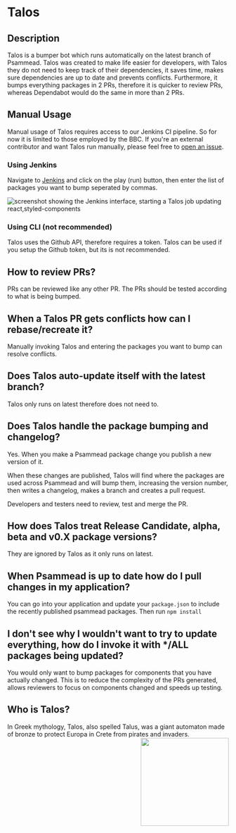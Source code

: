 # Talos

## Description

Talos is a bumper bot which runs automatically on the latest branch of Psammead. Talos was created to make life easier for developers, with Talos they do not need to keep track of their dependencies, it saves time, makes sure dependencies are up to date and prevents conflicts. Furthermore, it bumps everything packages in 2 PRs, therefore it is quicker to review PRs, whereas Dependabot would do the same in more than 2 PRs.

## Manual Usage

Manual usage of Talos requires access to our Jenkins CI pipeline. So for now it is limited to those employed by the BBC. If you're an external contributor and want Talos run manually, please feel free to [open an issue](https://github.com/bbc/psammead/issues/new/choose). 

### Using Jenkins

Navigate to [Jenkins](https://ci.news.tools.bbc.co.uk/blue/organizations/jenkins/psammead/branches) and click on the play (run) button, then enter the list of packages you want to bump seperated by commas.

![screenshot showing the Jenkins interface, starting a Talos job updating react,styled-components](https://user-images.githubusercontent.com/34196381/63758525-d03ef980-c8b3-11e9-9b8c-d4f9a451237b.png)

### Using CLI (not recommended)

Talos uses the Github API, therefore requires a token. Talos can be used if you setup the Github token, but its is not recommended.

## How to review PRs?

PRs can be reviewed like any other PR. The PRs should be tested according to what is being bumped.

## When a Talos PR gets conflicts how can I rebase/recreate it?

Manually invoking Talos and entering the packages you want to bump can resolve conflicts.

## Does Talos auto-update itself with the latest branch?

Talos only runs on latest therefore does not need to.

## Does Talos handle the package bumping and changelog?

Yes. When you make a Psammead package change you publish a new version of it.

When these changes are published, Talos will find where the packages are used across Psammead and will bump them, increasing the version number, then writes a changelog, makes a branch and creates a pull request.

Developers and testers need to review, test and merge the PR.

## How does Talos treat Release Candidate, alpha, beta and v0.X package versions?

They are ignored by Talos as it only runs on latest.

## When Psammead is up to date how do I pull changes in my application?

You can go into your application and update your `package.json` to include the recently published psammead packages. Then run `npm install`

## I don't see why I wouldn't want to try to update everything, how do I invoke it with \*/ALL packages being updated?

You would only want to bump packages for components that you have actually changed. This is to reduce the complexity of the PRs generated, allows reviewers to focus on components changed and speeds up testing.

## Who is Talos?

In Greek mythology, Talos, also spelled Talus, was a giant automaton made of bronze to protect Europa in Crete from pirates and invaders. <img align="right" width="200" height="200" src="https://upload.wikimedia.org/wikipedia/commons/c/c8/Didrachm_Phaistos_obverse_CdM.jpg">
